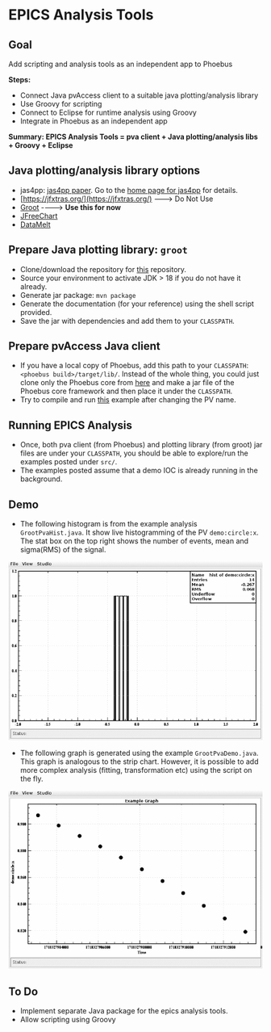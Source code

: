 # EPICS Analysis Tools

## Goal

Add scripting and analysis tools as an independent app to Phoebus

**Steps:**
- Connect Java pvAccess client to a suitable java plotting/analysis library 
- Use Groovy for scripting 
- Connect to Eclipse for runtime analysis using Groovy
- Integrate in Phoebus as an independent app

**Summary: EPICS Analysis Tools = pva client + Java plotting/analysis libs + Groovy + Eclipse**

## Java plotting/analysis library options
- jas4pp: [jas4pp paper](https://arxiv.org/abs/2011.05329). Go to the [home page for jas4pp](https://atlaswww.hep.anl.gov/asc/jas4pp/) for details.
- [https://jfxtras.org/](https://jfxtras.org/) ---> Do Not Use
- [Groot](https://github.com/gavalian/groot) ----> **Use this for now**
- [JFreeChart](https://www.jfree.org/index.html)
- [DataMelt](https://datamelt.org/)

## Prepare Java plotting library: `groot`

- Clone/download the repository for [this](https://github.com/gavalian/groot) repository.
- Source your environment to activate JDK > 18 if you do not have it already.
- Generate jar package: `mvn package`
- Generate the documentation (for your reference) using the shell script provided. 
- Save the jar with dependencies and add them to your `CLASSPATH`.

## Prepare pvAccess Java client

- If you have a local copy of Phoebus, add this path to your `CLASSPATH`: `<phoebus build>/target/lib/`. Instead of the whole thing, you could just clone only the Phoebus core from [here](https://github.com/ControlSystemStudio/phoebus/tree/master/core) and make a jar file of the Phoebus core framework and then place it under the `CLASSPATH`.
- Try to compile and run [this](https://github.com/ControlSystemStudio/phoebus/blob/master/core/pv-pva/src/test/java/org/phoebus/pv/pva/PVACustomStructDemo.java) example after changing the PV name.

 
## Running EPICS Analysis

- Once, both pva client (from Phoebus) and plotting library (from groot) jar files are under your `CLASSPATH`, you should be able to explore/run the examples posted under `src/`.
- The examples posted assume that a demo IOC is already running in the background.

## Demo

- The following histogram is from the example analysis `GrootPvaHist.java`. It show live histogramming of the PV `demo:circle:x`. The stat box on the top right shows the number of events, mean and sigma(RMS) of the signal. 

![](demo/histogram.gif)

- The following graph is generated using the example `GrootPvaDemo.java`. This graph is analogous to the strip chart. However, it is possible to add more complex analysis (fitting, transformation etc) using the script on the fly.  

![](demo/graph.gif)

## To Do

- Implement separate Java package for the epics analysis tools.
- Allow scripting using Groovy
